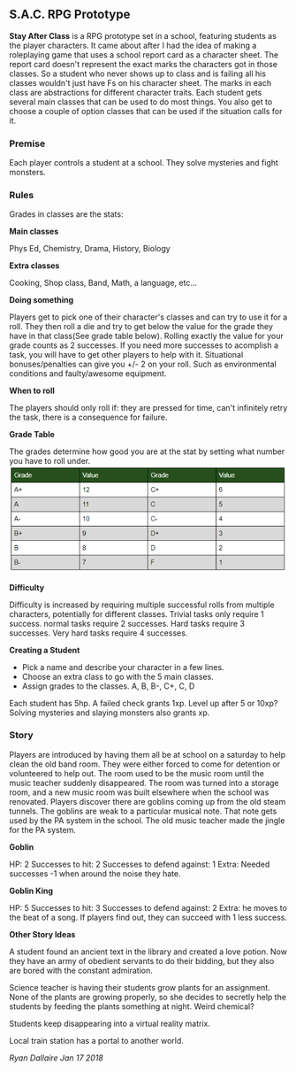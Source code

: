 ## S.A.C. RPG Prototype

**Stay After Class** is a RPG prototype set in a school, featuring students as the player characters. It came about after I had the idea of making a roleplaying game that uses a school report card as a character sheet. The report card doesn't represent the exact marks the characters got in those classes. So a student who never shows up to class and is failing all his classes wouldn't just have Fs on his character sheet.
The marks in each class are abstractions for different character traits. Each student gets several main classes that can be used to do most things. You also get to choose a couple of option classes that can be used if the situation calls for it.

### Premise
Each player controls a student at a school. They solve mysteries and fight monsters.

### Rules
Grades in classes are the stats:

**Main classes**

Phys Ed, Chemistry, Drama, History, Biology

**Extra classes**

Cooking, Shop class, Band, Math, a language, etc...

**Doing something**

Players get to pick one of their character's classes and can try to use it for a roll. They then roll a die and try to get below the value for the grade they have in that class(See grade table below). Rolling exactly the value for your grade counts as 2 successes. If you need more successes to acomplish a task, you will have to get other players to help with it.
Situational bonuses/penalties can give you +/- 2 on your roll. Such as environmental conditions and faulty/awesome equipment.

**When to roll**

The players should only roll if: they are pressed for time, can't infinitely retry the task, there is a consequence for failure.

**Grade Table**

The grades determine how good you are at the stat by setting what number you have to roll under.
![rpg table](sacrpg.png)

**Difficulty**

Difficulty is increased by requiring multiple successful rolls from multiple characters, potentially for different classes. Trivial tasks only require 1 success. normal tasks require 2 successes. Hard tasks require 3 successes. Very hard tasks require 4 successes.

**Creating a Student**

* Pick a name and describe your character in a few lines.
* Choose an extra class to go with the 5 main classes.
* Assign grades to the classes. A, B, B-, C+, C, D

Each student has 5hp.
A failed check grants 1xp. Level up after 5 or 10xp? Solving mysteries and slaying monsters also grants xp.

### Story
Players are introduced by having them all be at school on a saturday to help clean the old band room. They were either forced to come for detention or volunteered to help out. The room used to be the music room until the music teacher suddenly disappeared. The room was turned into a storage room, and a new music room was built elsewhere when the school was renovated.
Players discover there are goblins coming up from the old steam tunnels. The goblins are weak to a particular musical note. That note gets used by the PA system in the school. The old music teacher made the jingle for the PA system.

**Goblin**

HP: 2
Successes to hit: 2
Successes to defend against: 1
Extra: Needed successes -1 when around the noise they hate.

**Goblin King**

HP: 5
Successes to hit: 3
Successes to defend against: 2
Extra: he moves to the beat of a song. If players find out, they can succeed with 1 less success.

**Other Story Ideas**

A student found an ancient text in the library and created a love potion. Now they have an army of obedient servants to do their bidding, but they also are bored with the constant admiration.

Science teacher is having their students grow plants for an assignment. None of the plants are growing properly, so she decides to secretly help the students by feeding the plants something at night. Weird chemical?

Students keep disappearing into a virtual reality matrix.

Local train station has a portal to another world.

_Ryan Dallaire Jan 17 2018_
